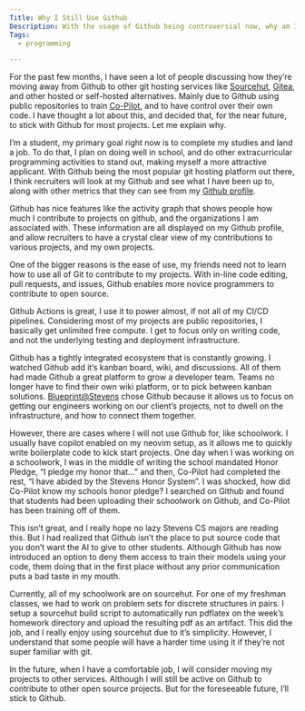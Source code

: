 ```yaml
---
Title: Why I Still Use Github
Description: With the usage of Github being controversial now, why am I still using it?
Tags: 
  - programming

---
```


For the past few months, I have seen a lot of people discussing how they’re
moving away from Github to other git hosting services like
[Sourcehut](https://sourcehut.org), [Gitea](https://gitea.com), and other hosted
or self-hosted alternatives. Mainly due to Github using public repositories to
train [Co-Pilot](https://github.com/features/copilot), and to have control over
their own code. I have thought a lot about this, and decided that, for the near
future, to stick with Github for most projects. Let me explain why.

I’m a student, my primary goal right now is to complete my studies and land a
job. To do that, I plan on doing well in school, and do other extracurricular
programming activities to stand out, making myself a more attractive applicant.
With Github being the most popular git hosting platform out there, I think
recruiters will look at my Github and see what I have been up to, along with
other metrics that they can see from my [Github
profile](https://github.com/ericzty).

Github has nice features like the activity graph that shows people how much I
contribute to projects on github, and the organizations I am associated with.
These information are all displayed on my Github profile, and allow recruiters
to have a crystal clear view of my contributions to various projects, and my own
projects.

One of the bigger reasons is the ease of use, my friends need not to learn how
to use all of Git to contribute to my projects. With in-line code editing, pull
requests, and issues, Github enables more novice programmers to contribute to
open source.

Github Actions is great, I use it to power almost, if not all of my CI/CD
pipelines. Considering most of my projects are public repositories, I basically
get unlimited free compute. I get to focus only on writing code, and not the
underlying testing and deployment infrastructure.

Github has a tightly integrated ecosystem that is constantly growing. I watched
Github add it’s kanban board, wiki, and discussions. All of them had made Github
a great platform to grow a developer team. Teams no longer have to find their
own wiki platform, or to pick between kanban solutions.
[Blueprint@Stevens](https://sitblueprint.com) chose Github because it allows us
to focus on getting our engineers working on our client’s projects, not to dwell
on the infrastructure, and how to connect them together.

However, there are cases where I will not use Github for, like schoolwork. I
usually have copilot enabled on my neovim setup, as it allows me to quickly
write boilerplate code to kick start projects. One day when I was working on a
schoolwork, I was in the middle of writing the school mandated Honor Pledge, “I
pledge my honor that…” and then, Co-Pilot had completed the rest, “I have abided
by the Stevens Honor System”. I was shocked, how did Co-Pilot know my schools
honor pledge? I searched on Github and found that students had been uploading
their schoolwork on Github, and Co-Pilot has been training off of them.

This isn’t great, and I really hope no lazy Stevens CS majors are reading this.
But I had realized that Github isn’t the place to put source code that you don’t
want the AI to give to other students. Although Github has now introduced an
option to deny them access to train their models using your code, them doing
that in the first place without any prior communication puts a bad taste in my
mouth.

Currently, all of my schoolwork are on sourcehut. For one of my freshman
classes, we had to work on problem sets for discrete structures in pairs. I
setup a sourcehut build script to automatically run pdflatex on the week’s
homework directory and upload the resulting pdf as an artifact. This did the
job, and I really enjoy using sourcehut due to it’s simplicity. However, I
understand that some people will have a harder time using it if they’re not
super familiar with git.

In the future, when I have a comfortable job, I will consider moving my projects
to other services. Although I will still be active on Github to contribute to
other open source projects. But for the foreseeable future, I’ll stick to
Github.
